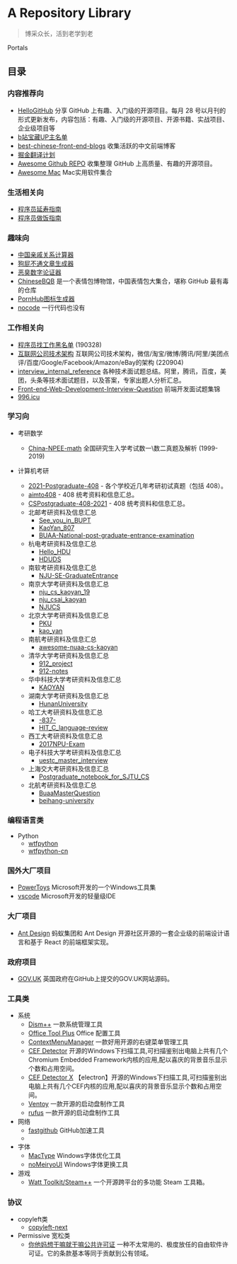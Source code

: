 # A Repository Library

> 博采众长，活到老学到老

Portals

## 目录

### 内容推荐向

- [HelloGitHub](https://github.com/521xueweihan/HelloGitHub) 分享 GitHub 上有趣、入门级的开源项目。每月 28 号以月刊的形式更新发布，内容包括：有趣、入门级的开源项目、开源书籍、实战项目、企业级项目等
- [b站宝藏UP主名单](https://github.com/SyMind/awesome-bilibili)
- [best-chinese-front-end-blogs](https://github.com/FrankFang/best-chinese-front-end-blogs) 收集活跃的中文前端博客
- [掘金翻译计划](https://github.com/xitu/gold-miner)
- [Awesome Github REPO](https://github.com/Wechat-ggGitHub/Awesome-GitHub-Repo) 收集整理 GitHub 上高质量、有趣的开源项目。 
- [Awesome Mac](https://github.com/Wechat-ggGitHub/Awesome-GitHub-Repo) Mac实用软件集合

### 生活相关向

- [程序员延寿指南](https://github.com/geekan/HowToLiveLonger)
- [程序员做饭指南](https://github.com/Anduin2017/HowToCook)
  
### 趣味向

- [中国亲戚关系计算器](https://github.com/mumuy/relationship)
- [狗屁不通文章生成器](https://github.com/menzi11/BullshitGenerator)
- [恶臭数字论证器](https://github.com/itorr/homo)
- [ChineseBQB](https://github.com/zhaoolee/ChineseBQB) 是一个表情包博物馆，中国表情包大集合，堪称 GitHub 最有毒的仓库
- [PornHub图标生成器](https://github.com/bestony/logoly)
- [nocode](https://github.com/kelseyhightower/nocode) 一行代码也没有
  
### 工作相关向

- [程序员找工作黑名单](https://github.com/shengxinjing/programmer-job-blacklist) (190328)
- [互联网公司技术架构](https://github.com/davideuler/architecture.of.internet-product) 互联网公司技术架构，微信/淘宝/微博/腾讯/阿里/美团点评/百度/Google/Facebook/Amazon/eBay的架构 (220904)
- [interview_internal_reference](https://github.com/0voice/interview_internal_reference)  各种技术面试题总结。阿里，腾讯，百度，美团，头条等技术面试题目，以及答案，专家出题人分析汇总。
- [Front-end-Web-Development-Interview-Question](https://github.com/paddingme/Front-end-Web-Development-Interview-Question)  前端开发面试题集锦
- [996.icu](https://github.com/996icu/996.ICU)

### 学习向

- 考研数学
  - [China-NPEE-math](https://github.com/fjh1997/China-NPEE-math) 全国研究生入学考试数一\数二真题及解析 (1999-2019)
  
- 计算机考研
  - [2021-Postgraduate-408](https://github.com/hao14293/2021-Postgraduate-408) - 各个学校近几年考研初试真题（包括 408）。
  - [aimto408](https://github.com/xiaolei565/aimto408) -  408 统考资料和信息汇总。
  - [CSPostgraduate-408-2021](https://github.com/KimYangOfCat/CSPostgraduate-408-2021) - 408 统考资料和信息汇总。
  - 北邮考研资料及信息汇总
    - [See_you_in_BUPT](https://github.com/ningzimu/See_you_in_BUPT)
    - [KaoYan_807](https://github.com/ImportMengjie/KaoYan_807)
    - [BUAA-National-post-graduate-entrance-examination](https://github.com/Rvien/BUAA-National-post-graduate-entrance-examination)
  - 杭电考研资料及信息汇总
    - [Hello_HDU](https://github.com/ztygalaxy/Hello_HDU)
    - [HDUDS](https://github.com/lambdacat94/HDUDS)
  - 南软考研资料及信息汇总
    - [NJU-SE-GraduateEntrance](https://github.com/staresgroup/NJU-SE-GraduateEntrance)
  - 南京大学考研资料及信息汇总
    - [nju_cs_kaoyan_19](https://github.com/ThyrixYang/nju_cs_kaoyan_19)
    - [nju_csai_kaoyan](https://github.com/nju-kaoyan/nju_csai_kaoyan)
    - [NJUCS](https://github.com/JackeyLea/NJUCS)
  - 北京大学考研资料及信息汇总
    - [PKU](https://github.com/wenyiyi/PKU)
    - [kao_yan](https://github.com/sdmengxiangyu/kao_yan)
  - 南航考研资料及信息汇总
    - [awesome-nuaa-cs-kaoyan](https://github.com/nuaa-cs-kaoyan/awesome-nuaa-cs-kaoyan)
  - 清华大学考研资料及信息汇总
    - [912_project](https://github.com/stellarkey/912_project)
    - [912-notes](https://github.com/xUhEngwAng/912-notes)
  - 华中科技大学考研资料及信息汇总
    - [KAOYAN](https://github.com/janglucky/KAOYAN)
  - 湖南大学考研资料及信息汇总
    - [HunanUniversity](https://github.com/ZSCDumin/HunanUniversity)
  - 哈工大考研资料及信息汇总
    - [-837-](https://github.com/guoJohnny/-837-)
    - [HIT_C_language-review](https://github.com/hakulamtta/HIT-C-language-review)
  - 西工大考研资料及信息汇总
    - [2017NPU-Exam](https://github.com/Scorpio-xu/2017NPU-Exam)
  - 电子科技大学考研资料及信息汇总
    - [uestc_master_interview](https://github.com/Leslan/uestc_master_interview)
  - 上海交大考研资料及信息汇总
    - [Postgraduate_notebook_for_SJTU_CS](https://github.com/zakiso/Postgraduate_notebook_for_SJTU_CS)
  - 北航考研资料及信息汇总
    - [BuaaMasterQuestion](https://github.com/finlay-liu/BuaaMasterQuestion)
    - [beihang-university](https://github.com/chengyong1/beihang-university)

### 编程语言类

  - Python
    - [wtfpython](https://github.com/satwikkansal/wtfpython)
    - [wtfpython-cn](https://github.com/leisurelicht/wtfpython-cn)

### 国外大厂项目

- [PowerToys](https://github.com/microsoft/PowerToys) Microsoft开发的一个Windows工具集
- [vscode](https://github.com/microsoft/vscode) Microsoft开发的轻量级IDE

### 大厂项目

- [Ant Design](https://github.com/ant-design/ant-design) 蚂蚁集团和 Ant Design 开源社区开源的一套企业级的前端设计语言和基于 React 的前端框架实现。

### 政府项目

- [GOV.UK](https://github.com/alphagov/govuk-frontend) 英国政府在GitHub上提交的GOV.UK网站源码。

### 工具类

- 系统
  - [Dism++](https://github.com/Chuyu-Team/Dism-Multi-language) 一款系统管理工具
  - [Office Tool Plus](https://github.com/YerongAI/Office-Tool) Office 配置工具
  - [ContextMenuManager](https://github.com/BluePointLilac/ContextMenuManager) 一款好用开源的右键菜单管理工具
  - [CEF Detector](https://github.com/ShirasawaSama/CefDetector) 开源的Windows下扫描工具,可扫描鉴别出电脑上共有几个Chromium Embedded Framework内核的应用,配以喜庆的背景音乐显示个数和占用空间。
  - [CEF Detector X](https://github.com/ShirasawaSama/CefDetectorX) 【electron】开源的Windows下扫描工具,可扫描鉴别出电脑上共有几个CEF内核的应用,配以喜庆的背景音乐显示个数和占用空间。
  - [Ventoy](https://github.com/ventoy/Ventoy) 一款开源的启动盘制作工具
  - [rufus](https://github.com/pbatard/rufus) 一款开源的启动盘制作工具
- 网络
  - [fastgithub](https://github.com/kelseyhightower/nocode) GitHub加速工具
  - 
- 字体
  - [MacType](https://github.com/snowie2000/mactype/releases) Windows字体优化工具
  - [noMeiryoUI](https://github.com/Tatsu-syo/noMeiryoUI) Windows字体更换工具
- 游戏
  - [Watt Toolkit/Steam++](https://github.com/BeyondDimension/SteamTools) 一个开源跨平台的多功能 Steam 工具箱。

### 协议

- copyleft类
  - [copyleft-next](https://github.com/copyleft-next/copyleft-next)
- Permissive 宽松类
  - [你他妈想干嘛就干嘛公共许可证](https://github.com/anak10thn/WTFPL) 一种不太常用的、极度放任的自由软件许可证。它的条款基本等同于贡献到公有领域。
